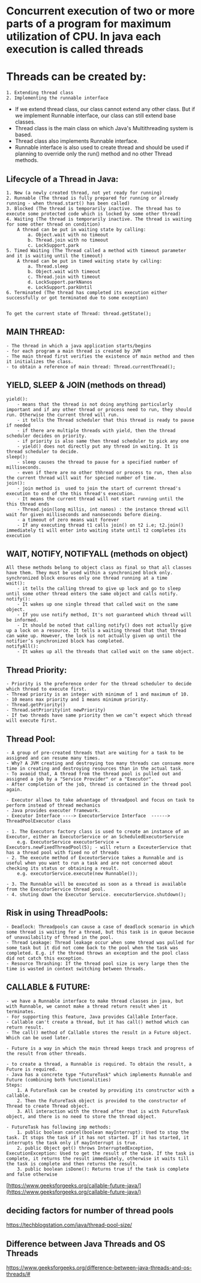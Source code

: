 # Concurrent execution of two or more parts of a program for maximum utilization of CPU. In java each execution is called threads

# Threads can be created by:
	1. Extending thread class
	2. Implementing the runnable interface
- If we extend thread class, our class cannot extend any other class. But if we implement Runnable interface, our class can still extend base classes.
- Thread class is the main class on which Java's Multithreading system is based.
- Thread class also implements Runnable interface.
- Runnable interface is also used to create thread and should be used if planning to override only the run() method and no other Thread methods.

## Lifecycle of a Thread in Java:
	1. New (a newly created thread, not yet ready for running)
	2. Runnable (The thread is fully prepared for running or already running - when thread.start() has been called)
	3. Blocked (The thread is temporarily inactive. The thread has to execute some protected code which is locked by some other thread)
	4. Waiting (The thread is temporarily inactive. The thread is waiting for some other thread on condition)
		A thread can be put in waiting state by calling:
			a. Object.wait with no timeout
			b. Thread.join with no timeout
			c. LockSupport.park
	5. Timed Waiting (The Thread called a method with timeout parameter and it is waiting until the timeout)
		A thread can be put in timed waiting state by calling:
			a. Thread.sleep
			b. Object.wait with timeout
			c. Thread.join with timeout
			d. LockSupport.parkNanos
			e. LockSupport.parkUntil
	6. Terminated (The thread has completed its execution either successfully or got terminated due to some exception)
		
	
	To get the current state of Thread: thread.getState();

## MAIN THREAD:
	- The thread in which a java application starts/begins
	- for each program a main thread is created by JVM
	- The main thread first verifies the existence of main method and then it initializes the class.
	- to obtain a reference of main thread: Thread.currentThread();

## YIELD, SLEEP & JOIN (methods on thread)
	yield():
		- means that the thread is not doing anything particularly important and if any other thread or process need to run, they should run. Otherwise the current thred will run.
		- it tells the Thread scheduler that this thread is ready to pause if needed
		- if there are multiple threads with yield, then the thread scheduler decides on priority.
		- if priority is also same then thread scheduler to pick any one
		- yield() does not directly put any thread in waiting. It is thread scheduler to decide.
	sleep():
		- sleep causes the thread to pause for a specified number of milliseconds.
		- even if there are no other thhread or process to run, then also the current thread will wait for specied number of time.
	join():
		- join method is  used to join the start of currennt thread's execution to end of the this thread's execution.
		- It means the current thread will not start running until the this thread ends
		- Thread.join(long millis, int nanos) : the instance thread will wait for given milliseconds and nanoseconds before dieing.
		- a timeout of zero means wait forever
		- If any executing thread t1 calls join() on t2 i.e; t2.join() immediately t1 will enter into waiting state until t2 completes its execution


## WAIT, NOTIFY, NOTIFYALL (methods on object)
	All these methods belong to object class as final so that all classes have them. They must be used within a synchronized block only.
	synchronized block ensures only one thread running at a time
	wait():
		- it tells the calling thread to give up lock and go to sleep until some other thread enters the same object and calls notify.
	notify():
		- It wakes up one single thread that called wait on the same object.
		- If you use notify method, It's not guaranteed which thread will be informed.
		- It should be noted that calling notify() does not actually give up a lock on a resource. It tells a waiting thread that that thread can wake up. However, the lock is not actually given up until the notifier’s synchronized block has completed.
	notifyAll():
		- It wakes up all the threads that called wait on the same object.

## Thread Priority:
	- Priority is the preference order for the thread scheduler to decide which thread to execute first.
	- Thread priority is an integer with minimum of 1 and maximum of 10.
	- 10 means max priority and 1 means minimum priority.
	- Thread.getPriority()
	- Thread.setPriority(int newPriority)
	- If two threads have same priority then we can’t expect which thread will execute first.
	
## Thread Pool:
	- A group of pre-created threads that are waiting for a task to be assigned and can resume many times.
	- Why? A JVM creating and destroying too many threads can consume more time in creating and destroying resources than in the actual task.
	- To avaoid that, A thread from the thread pool is pulled out and assigned a job by a "Service Provider" or a "Executor".
	- After completion of the job, thread is contained in the thread pool again.
	
	- Executor allows to take advantage of threadpool and focus on task to perform instead of thread mechanics
	- Java provides executer framework.
	- Executor Interface ----> ExecutorService Interface  ------> ThreadPoolExecutor class

	- 1. The Executors factory class is used to create an instance of an Executor, either an ExecutorService or an ScheduledExecutorService
		e.g. ExecutorService executorService = Executors.newFixedThreadPool(5); - will return a ExceuterService that has a thread pool with fixed no of threads
	- 2. The execute method of ExceutorService takes a Runnable and is useful when you want to run a task and are not concerned about checking its status or obtaining a result.
		e.g. executorService.execute(new Runnable());
	
	- 3. The Runnable will be executed as soon as a thread is available from the ExecutorService thread pool.
	- 4. shuting down the Executor Service. executorService.shutdown(); 
	
## Risk in using ThreadPools:
	- Deadlock: Threadpools can cause a case of deadlock scenario in which some thread is waiting for a thread, but this task is in queue because of unavailability of thread in the pool.
	- Thread Leakage: Thread leakage occur when some thread was pulled for some task but it did not come back to the pool when the task was completed. E.g. if the thread throws an exception and the pool class did not catch this exception.
	- Resource Thrashing: If the thread pool size is very large then the time is wasted in context switching between threads.

## CALLABLE & FUTURE:
	- we have a Runnable interface to make thread classes in java, but with Runnable, we cannot make a thread return result when it terminates.
	- For supporting this feature, Java provides Callable Interface.
	- Callable can't create a thread, but it has call() method which can return result.
	- The call() method of Callable stores the result in a Future object. Which can be used later.
	
	- Future is a way in which the main thread keeps track and progress of the result from other threads.
	
	- to create a thread, a Runnable is required. To obtain the result, a Future is required.
	- Java has a concrete type "FutureTask" which implements Runnable and Future (combining both functionalities)
	Steps:
		1. A FutureTask can be created by providing its constructor with a callable.
		2. Then the FutureTask object is provided to the constructor of Thread to create Thread object.
		3. All interaction with the thread after that is with FutureTask object, and there is no need to store the thread object.
	
	- FutureTask has following imp methods:
		1. public boolean cancel(boolean mayInterrupt): Used to stop the task. It stops the task if it has not started. If it has started, it interrupts the task only if mayInterrupt is true.
		2. public Object get() throws InterruptedException, ExecutionException: Used to get the result of the task. If the task is complete, it returns the result immediately, otherwise it waits till the task is complete and then returns the result.
		3. public boolean isDone(): Returns true if the task is complete and false otherwise
[https://www.geeksforgeeks.org/callable-future-java/](https://www.geeksforgeeks.org/callable-future-java/)

## deciding factors for number of thread pools
https://techblogstation.com/java/thread-pool-size/

## Difference between Java Threads and OS Threads
https://www.geeksforgeeks.org/difference-between-java-threads-and-os-threads/#

